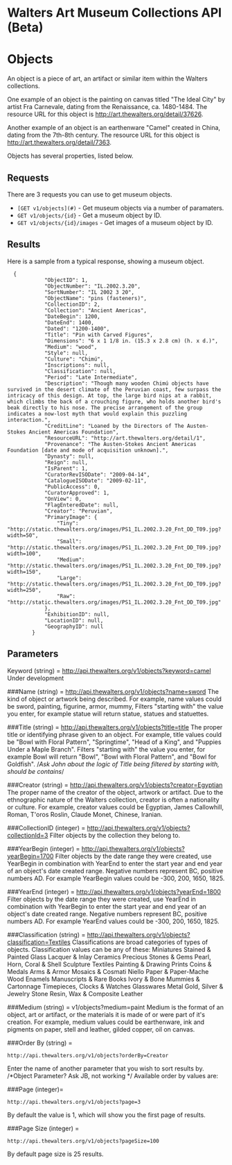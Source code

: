 Walters Art Museum Collections API (Beta)
===========

# Objects

An object is a piece of art, an artifact or similar item within the Walters collections.

One example of an object is the painting on canvas titled "The Ideal City" by artist Fra Carnevale, dating from the Renaissance, ca. 1480-1484. The resource URL for this object is http://art.thewalters.org/detail/37626. 

Another example of an object is an earthenware "Camel" created in China, dating from the 7th-8th century. The resource URL for this object is http://art.thewalters.org/detail/7363.

Objects has several properties, listed below.

## Requests

There are 3 requests you can use to get museum objects.

- `[GET v1/objects](#)` - Get museum objects via a number of paramaters.
- `GET v1/objects/{id}` - Get a museum object by ID.
- `GET v1/objects/{id}/images` - Get images of a museum object by ID.
 

## Results

Here is a sample from a typical response, showing a museum object.

```
  {
            "ObjectID": 1,
            "ObjectNumber": "IL.2002.3.20",
            "SortNumber": "IL 2002 3 20",
            "ObjectName": "pins (fasteners)",
            "CollectionID": 2,
            "Collection": "Ancient Americas",
            "DateBegin": 1200,
            "DateEnd": 1400,
            "Dated": "1200-1400",
            "Title": "Pin with Carved Figures",
            "Dimensions": "6 x 1 1/8 in. (15.3 x 2.8 cm) (h. x d.)",
            "Medium": "wood",
            "Style": null,
            "Culture": "Chimú",
            "Inscriptions": null,
            "Classification": null,
            "Period": "Late Intermediate",
            "Description": "Though many wooden Chimú objects have survived in the desert climate of the Peruvian coast, few surpass the intricacy of this design. At top, the large bird nips at a rabbit, which climbs the back of a crouching figure, who holds another bird's beak directly to his nose. The precise arrangement of the group indicates a now-lost myth that would explain this puzzling interaction.",
            "CreditLine": "Loaned by the Directors of The Austen-Stokes Ancient Americas Foundation",
            "ResourceURL": "http://art.thewalters.org/detail/1",
            "Provenance": "The Austen-Stokes Ancient Americas Foundation [date and mode of acquisition unknown].",
            "Dynasty": null,
            "Reign": null,
            "IsParent": 1,
            "CuratorRevISODate": "2009-04-14",
            "CatalogueISODate": "2009-02-11",
            "PublicAccess": 0,
            "CuratorApproved": 1,
            "OnView": 0,
            "FlagEnteredDate": null,
            "Creator": "Peruvian",
            "PrimaryImage": {
                "Tiny": "http://static.thewalters.org/images/PS1_IL.2002.3.20_Fnt_DD_T09.jpg?width=50",
                "Small": "http://static.thewalters.org/images/PS1_IL.2002.3.20_Fnt_DD_T09.jpg?width=100",
                "Medium": "http://static.thewalters.org/images/PS1_IL.2002.3.20_Fnt_DD_T09.jpg?width=150",
                "Large": "http://static.thewalters.org/images/PS1_IL.2002.3.20_Fnt_DD_T09.jpg?width=250",
                "Raw": "http://static.thewalters.org/images/PS1_IL.2002.3.20_Fnt_DD_T09.jpg"
            },
            "ExhibitionID": null,
            "LocationID": null,
            "GeographyID": null
        }
```

## Parameters





Keyword (string) = http://api.thewalters.org/v1/objects?keyword=camel
Under development

###Name (string) = http://api.thewalters.org/v1/objects?name=sword
The kind of object or artwork being described. For example, name values could be sword, painting, figurine, armor, mummy, 
Filters "starting with" the value you enter, for example statue will return statue, statues and statuettes.

###Title (string) = http://api.thewalters.org/v1/objects?title=title
The proper title or identifying phrase given to an object. For example, title values could be "Bowl with Floral Pattern", "Springtime", "Head of a King", and "Puppies Under a Maple Branch".
Filters "starting with" the value you enter, for example Bowl will return "Bowl", "Bowl with Floral Pattern", and "Bowl for Goldfish".
/*Ask John about the logic of Title being filtered by starting with, should be contains*/

###Creator	(string) = http://api.thewalters.org/v1/objects?creator=Egyptian
The proper name of the creator of the object, artwork or artifact. Due to the ethnographic nature of the Walters collection, creator is often a nationality or culture. 
For example, creator values could be Egyptian, James Callowhill, Roman, T'oros Roslin, Claude Monet, Chinese, Iranian. 

###CollectionID (integer) = http://api.thewalters.org/v1/objects?collectionId=3
Filter objects by the collection they belong to. 

###YearBegin (integer) = http://api.thewalters.org/v1/objects?yearBegin=1700
Filter objects by the date range they were created, use YearBegin in combination with YearEnd to enter the start year and end year of an object's date created range. Negative numbers represent BC, positive numbers AD.
For example YearBegin values could be -300, 200, 1650, 1825.

###YearEnd (integer) = http://api.thewalters.org/v1/objects?yearEnd=1800
Filter objects by the date range they were created, use YearEnd in combination with YearBegin to enter the start year and end year of an object's date created range. Negative numbers represent BC, positive numbers AD.
For example YearEnd values could be -300, 200, 1650, 1825.

###Classification (string) = http://api.thewalters.org/v1/objects?classification=Textiles
Classifications are broad categories of types of objects. 
Classification values can be any of these:
Miniatures
Stained & Painted Glass
Lacquer & Inlay
Ceramics
Precious Stones & Gems
Pearl, Horn, Coral & Shell
Sculpture
Textiles
Painting & Drawing
Prints
Coins & Medals
Arms & Armor
Mosaics & Cosmati
Niello
Paper & Paper-Mache
Wood
Enamels
Manuscripts & Rare Books
Ivory & Bone
Mummies & Cartonnage
Timepieces, Clocks & Watches
Glasswares
Metal
Gold, Silver & Jewelry
Stone
Resin, Wax & Composite
Leather 
	
###Medium (string) = v1/objects?medium=paint
Medium is the format of an object, art or artifact, or the materials it is made of or were part of it's creation. For example, medium values could be earthenware, ink and pigments on paper, 
stell and leather, gilded copper, oil on canvas.

###Order By (string) = 
```
http://api.thewalters.org/v1/objects?orderBy=Creator
```
Enter the name of another parameter that you wish to sort results by.
/*Object Parameter? Ask JB, not working */
Available order by values are: 


###Page (integer)= 
```
http://api.thewalters.org/v1/objects?page=3
```
By default the value is 1, which will show you the first page of results. 

###Page Size (integer) = 
```
http://api.thewalters.org/v1/objects?pageSize=100
```
By default page size is 25 results. 